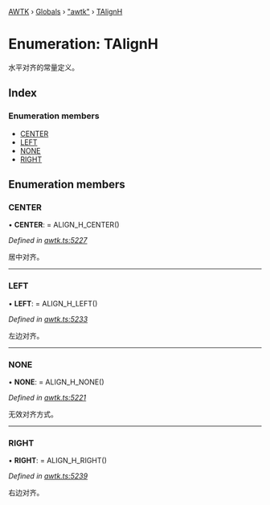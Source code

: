[AWTK](../README.md) › [Globals](../globals.md) › ["awtk"](../modules/_awtk_.md) › [TAlignH](_awtk_.talignh.md)

# Enumeration: TAlignH

水平对齐的常量定义。

## Index

### Enumeration members

* [CENTER](_awtk_.talignh.md#center)
* [LEFT](_awtk_.talignh.md#left)
* [NONE](_awtk_.talignh.md#none)
* [RIGHT](_awtk_.talignh.md#right)

## Enumeration members

###  CENTER

• **CENTER**: =  ALIGN_H_CENTER()

*Defined in [awtk.ts:5227](https://github.com/zlgopen/awtk-binding/blob/2f56731/tools/code_gen/js/output/awtk.ts#L5227)*

居中对齐。

___

###  LEFT

• **LEFT**: =  ALIGN_H_LEFT()

*Defined in [awtk.ts:5233](https://github.com/zlgopen/awtk-binding/blob/2f56731/tools/code_gen/js/output/awtk.ts#L5233)*

左边对齐。

___

###  NONE

• **NONE**: =  ALIGN_H_NONE()

*Defined in [awtk.ts:5221](https://github.com/zlgopen/awtk-binding/blob/2f56731/tools/code_gen/js/output/awtk.ts#L5221)*

无效对齐方式。

___

###  RIGHT

• **RIGHT**: =  ALIGN_H_RIGHT()

*Defined in [awtk.ts:5239](https://github.com/zlgopen/awtk-binding/blob/2f56731/tools/code_gen/js/output/awtk.ts#L5239)*

右边对齐。
